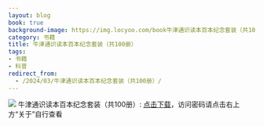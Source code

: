 ```yaml
---
layout: blog
book: true
background-image: https://img.locyoo.com/book牛津通识读本百本纪念套装（共100册）.jpg
category: 书籍
title: 牛津通识读本百本纪念套装（共100册）
tags:
- 书籍
- 科普
redirect_from:
  - /2024/03/牛津通识读本百本纪念套装（共100册）/
---
```

![](https://img.locyoo.com/book牛津通识读本百本纪念套装（共100册）.jpg)
牛津通识读本百本纪念套装（共100册）: <a name = "ref1" href="https://url18.ctfile.com/f/50983618-1418307950-b3158c?p=3619">点击下载</a>，访问密码请点击右上方“关于”自行查看